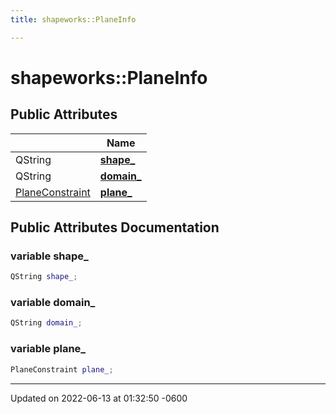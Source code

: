 ```yaml
---
title: shapeworks::PlaneInfo

---
```


# shapeworks::PlaneInfo





## Public Attributes

|                | Name           |
| -------------- | -------------- |
| QString | **[shape_](../Classes/classshapeworks_1_1PlaneInfo.md#variable-shape-)**  |
| QString | **[domain_](../Classes/classshapeworks_1_1PlaneInfo.md#variable-domain-)**  |
| [PlaneConstraint](../Classes/classshapeworks_1_1PlaneConstraint.md) | **[plane_](../Classes/classshapeworks_1_1PlaneInfo.md#variable-plane-)**  |

## Public Attributes Documentation

### variable shape_

```cpp
QString shape_;
```


### variable domain_

```cpp
QString domain_;
```


### variable plane_

```cpp
PlaneConstraint plane_;
```


-------------------------------

Updated on 2022-06-13 at 01:32:50 -0600